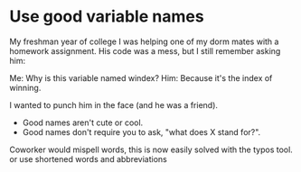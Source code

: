 # Use good variable names

My freshman year of college I was helping one of my dorm mates with a homework assignment.
His code was a mess, but I still remember asking him:

Me: Why is this variable named windex?
Him: Because it's the index of winning.

I wanted to punch him in the face (and he was a friend).

- Good names aren't cute or cool.
- Good names don't require you to ask, "what does X stand for?".

Coworker would mispell words, this is now easily solved with the typos tool.
or use shortened words and abbreviations
